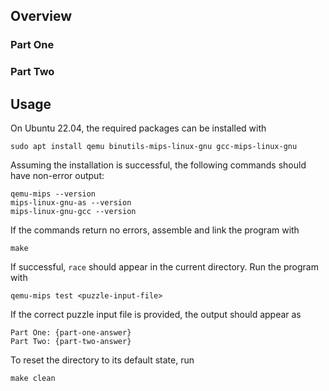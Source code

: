 ## Overview

### Part One



### Part Two




## Usage

On Ubuntu 22.04, the required packages can be installed with

```
sudo apt install qemu binutils-mips-linux-gnu gcc-mips-linux-gnu
```

Assuming the installation is successful, the following commands should
have non-error output:

```
qemu-mips --version
mips-linux-gnu-as --version
mips-linux-gnu-gcc --version
```

If the commands return no errors, assemble and link the program with

```
make
```

If successful, `race` should appear in the current directory.  Run the program
with

```
qemu-mips test <puzzle-input-file>
```

If the correct puzzle input file is provided, the output should appear as

```
Part One: {part-one-answer}
Part Two: {part-two-answer}
```

To reset the directory to its default state, run

```
make clean
```

